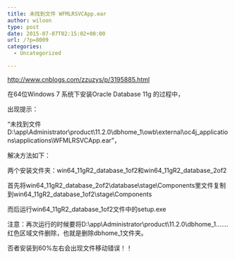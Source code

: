 ```yaml
---
title: 未找到文件 WFMLRSVCApp.ear
author: wiloon
type: post
date: 2015-07-07T02:15:02+00:00
url: /?p=8009
categories:
  - Uncategorized

---
```

http://www.cnblogs.com/zzuzys/p/3195885.html

在64位Windows 7 系统下安装Oracle Database 11g 的过程中，
  
出现提示：
  
“未找到文件D:\app\Administrator\product\11.2.0\dbhome\_1\owb\external\oc4j\_applications\applications\WFMLRSVCApp.ear”，

解决方法如下：
  
两个安装文件夹：win64\_11gR2\_database\_1of2和win64\_11gR2\_database\_2of2
  
首先将win64\_11gR2\_database\_2of2\database\stage\Components里文件复制到win64\_11gR2\_database\_1of2\stage\Components
  
而后运行win64\_11gR2\_database_1of2文件中的setup.exe

注意：再次运行的时候要将D:\app\Administrator\product\11.2.0\dbhome\_1\.......红色区域文件删除，也就是删除dbhome\_1文件夹。

否者安装到60%左右会出现文件移动错误！！